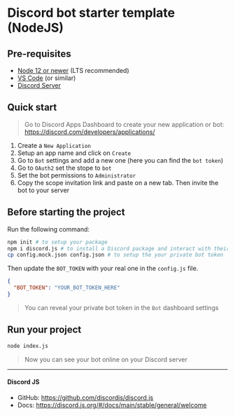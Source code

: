 # Discord bot starter template (NodeJS)

## Pre-requisites

- [Node 12 or newer](https://nodejs.org/en/) (LTS recommended)
- [VS Code](https://code.visualstudio.com/download) (or similar)
- [Discord Server](https://support.discord.com/hc/en-us/articles/204849977-How-do-I-create-a-server-)

## Quick start

> Go to Discord Apps Dashboard to create your new application or bot: https://discord.com/developers/applications/

1.  Create a `New Application`
2.  Setup an app name and click on `Create`
3.  Go to `Bot` settings and add a new one (here you can find the `bot token`)
4.  Go to `OAuth2` set the stope to `bot`
5.  Set the bot permissions to `Administrator`
6.  Copy the scope invitation link and paste on a new tab. Then invite the bot to your server

## Before starting the project

Run the following command:

```sh
npm init # to setup your package
npm i discord.js # to install a Discord package and interact with their API
cp config.mock.json config.json # to setup the your private bot token
```

Then update the `BOT_TOKEN` with your real one in the `config.js` file.

```json
{
  "BOT_TOKEN": "YOUR_BOT_TOKEN_HERE"
}
```

> You can reveal your private bot token in the `Bot` dashboard settings

## Run your project

```sh
node index.js
```

> Now you can see your bot online on your Discord server

---

#### Discord JS

* GitHub: https://github.com/discordjs/discord.js
* Docs: https://discord.js.org/#/docs/main/stable/general/welcome
